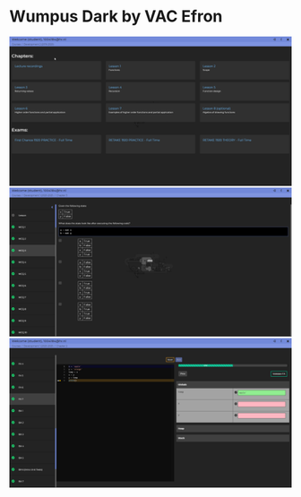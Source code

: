 # Wumpus Dark by VAC Efron

![](wumpus-dark/screenshots/1.gif)
![](wumpus-dark/screenshots/2.png)
![](wumpus-dark/screenshots/3.png)
